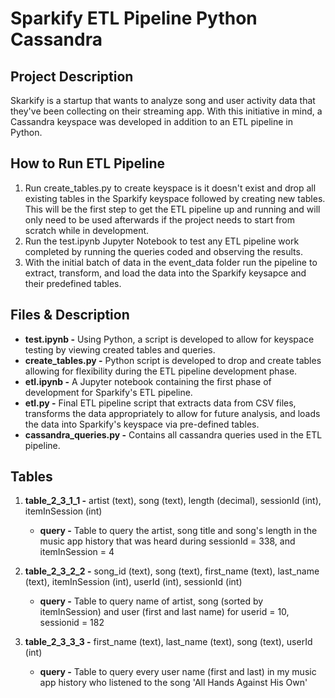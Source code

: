 # Sparkify ETL Pipeline Python Cassandra

## Project Description

Skarkify is a startup that wants to analyze song and user activity data that they've been collecting on their streaming app. With this initiative in mind, a Cassandra keyspace was developed in addition to an ETL pipeline in Python. 

## How to Run ETL Pipeline

1) Run create_tables.py to create keyspace is it doesn't exist and drop all existing tables in the Sparkify keyspace followed by creating new tables. This will be the first step to get the ETL pipeline up and running and will only need to be used afterwards if the project needs to start from scratch while in development.
2) Run the test.ipynb Jupyter Notebook to test any ETL pipeline work completed by running the queries coded and observing the results.  
3) With the initial batch of data in the event_data folder run the pipeline to extract, transform, and load the data into the Sparkify keysapce and their predefined tables.

## Files & Description

* **test.ipynb -**  Using Python, a script is developed to allow for keyspace testing by viewing created tables and queries.
* **create_tables.py -**  Python script is developed to drop and create tables allowing for flexibility during the ETL pipeline development phase.
* **etl.ipynb -** A Jupyter notebook containing the first phase of development for Sparkify's ETL pipeline.
* **etl.py -** Final ETL pipeline script that extracts data from CSV files, transforms the data appropriately to allow for future analysis, and loads the data into Sparkify's keyspace via pre-defined tables.
* **cassandra_queries.py -** Contains all cassandra queries used in the ETL pipeline.

## Tables

1) **table_2_3_1_1 -** artist (text), song (text), length (decimal), sessionId (int), itemInSession (int)
    * **query -** Table to query the artist, song title and song's length in the music app history that was heard during sessionId = 338, and itemInSession = 4

2) **table_2_3_2_2 -** song_id (text), song (text), first_name (text), last_name (text), itemInSession (int), userId (int), sessionId (int)
    * **query -** Table to query name of artist, song (sorted by itemInSession) and user (first and last name) for userid = 10, sessionid = 182
    
3) **table_2_3_3_3 -** first_name (text), last_name (text), song (text), userId (int)
    * **query -** Table to query every user name (first and last) in my music app history who listened to the song 'All Hands Against His Own'
